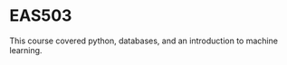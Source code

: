 # EAS503

This course covered python, databases, and an introduction to machine learning.

```{tableofcontents}

```
